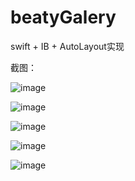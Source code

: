 # beatyGalery
swift + IB + AutoLayout实现

截图：

![image](https://github.com/sidetlw/beatyGalery/blob/master/screenshot/屏幕快照%202015-10-19%2011.56.31%20PM.png)
 
 
 ![image](https://github.com/sidetlw/beatyGalery/blob/master/screenshot/屏幕快照%202015-10-19%2011.56.43%20PM.png)


![image](https://github.com/sidetlw/beatyGalery/blob/master/screenshot/屏幕快照%202015-10-19%2011.56.58%20PM.png) 


![image](https://github.com/sidetlw/beatyGalery/blob/master/screenshot/屏幕快照%202015-10-19%2011.57.09%20PM.png)


![image](https://github.com/sidetlw/beatyGalery/blob/master/screenshot/屏幕快照%202015-10-19%2011.57.15%20PM.png)



